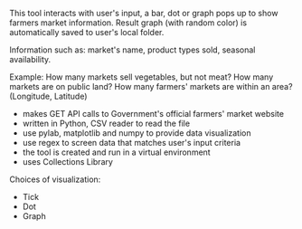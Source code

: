 This tool interacts with user's input, a bar, dot or graph pops up to show farmers market information. 
Result graph (with random color) is automatically saved to user's local folder.

Information such as:
market's name, product types sold, seasonal availability.

Example: 
How many markets sell vegetables, but not meat?
How many markets are on public land?
How many farmers' markets are within an area? (Longitude, Latitude)

- makes GET API calls to Government's official farmers' market website
- written in Python, CSV reader to read the file
- use pylab, matplotlib and numpy to provide data visualization
- use regex to screen data that matches user's input criteria
- the tool is created and run in a virtual environment
- uses Collections Library


Choices of visualization:
- Tick
- Dot 
- Graph

